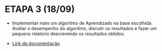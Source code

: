 <h1> <strong> ETAPA 3 (18/09) </strong> </h1>

- Implementar mais um algoritmo de Aprendizado na base escolhida. Avaliar o desempenho do algoritmo, discutir os resultados e fazer um pequeno relatório descrevendo os resultados obtidos.

- [Link da documentação](https://www.overleaf.com/1528971434yqygnbfyryrd)
